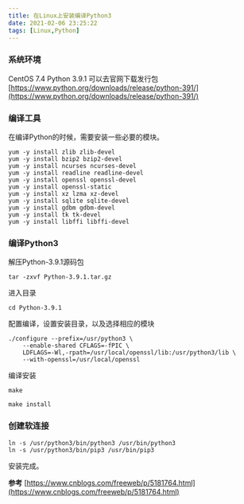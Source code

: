 ```yaml
---
title: 在Linux上安装编译Python3
date: 2021-02-06 23:25:22
tags: [Linux,Python]
---
```

### 系统环境
CentOS 7.4
Python 3.9.1 可以去官网下载发行包 [https://www.python.org/downloads/release/python-391/](https://www.python.org/downloads/release/python-391/)

### 编译工具
在编译Python的时候，需要安装一些必要的模块。
```
yum -y install zlib zlib-devel
yum -y install bzip2 bzip2-devel
yum -y install ncurses ncurses-devel
yum -y install readline readline-devel
yum -y install openssl openssl-devel
yum -y install openssl-static
yum -y install xz lzma xz-devel
yum -y install sqlite sqlite-devel
yum -y install gdbm gdbm-devel
yum -y install tk tk-devel
yum -y install libffi libffi-devel
```

### 编译Python3
解压Python-3.9.1源码包
```
tar -zxvf Python-3.9.1.tar.gz
```
进入目录
```
cd Python-3.9.1
```
配置编译，设置安装目录，以及选择相应的模块
```
./configure --prefix=/usr/python3 \
    --enable-shared CFLAGS=-fPIC \
    LDFLAGS=-Wl,-rpath=/usr/local/openssl/lib:/usr/python3/lib \
    --with-openssl=/usr/local/openssl
```
编译安装
```
make

make install
```

### 创建软连接
```
ln -s /usr/python3/bin/python3 /usr/bin/python3
ln -s /usr/python3/bin/pip3 /usr/bin/pip3
```
安装完成。

**参考**
[https://www.cnblogs.com/freeweb/p/5181764.html](https://www.cnblogs.com/freeweb/p/5181764.html)
